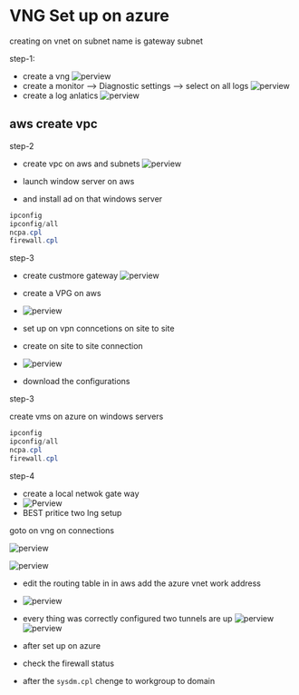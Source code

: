 # VNG Set up on azure 
creating on vnet on subnet name is gateway subnet 


step-1:

- create a vng 
![perview](images/image-1.png)
- create a monitor --> Diagnostic settings --> select on all logs 
![perview](images/image-2.png)
- create a log anlatics 
![perview](images/image-3.png)
  
## aws create vpc 
step-2
- create vpc on aws and subnets 
![perview](images/image-4.png) 
- launch window server on aws 

- and install ad on that windows server
```powershell
ipconfig
ipconfig/all
ncpa.cpl
firewall.cpl

``` 


step-3

* create custmore gateway
![perview](images/image-5.png) 


* create a VPG on aws 
* ![perview](images/image-6.png)
* set up on vpn conncetions on site to site 
* create on site to site connection
* ![perview](images/image-7.png)
* download the configurations 


step-3

create vms on azure on windows servers 
```powershell
ipconfig
ipconfig/all
ncpa.cpl
firewall.cpl

``` 

step-4

* create a local netwok gate way 
* ![Perview](images/image-8.png)
* BEST pritice two lng setup 

goto on vng on connections 

![perview](images/image-9.png)

![perview](images/image-10.png)
* edit the routing table in in aws add the azure vnet work address
* ![perview](images/image-11.png)

* every thing was correctly configured two tunnels are up 
  ![perview](images/image-12.png)
  ![perview](images/image-13.png)
* after set up on azure 
* check the firewall status
* after the `sysdm.cpl` chenge to workgroup to domain


  